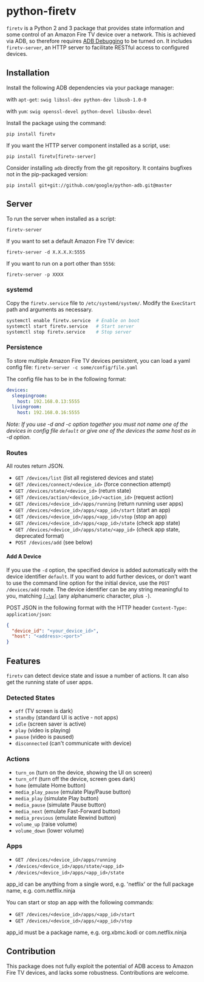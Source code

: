 # python-firetv

`firetv` is a Python 2 and 3 package that provides state information and some control of an Amazon Fire TV device over a network. This is achieved via ADB, so therefore requires [ADB Debugging](https://developer.amazon.com/docs/fire-tv/connecting-adb-to-device.html) to be turned on. It includes `firetv-server`, an HTTP server to facilitate RESTful access to configured devices.

## Installation

Install the following ADB dependencies via your package manager:

with `apt-get`: `swig libssl-dev python-dev libusb-1.0-0`

with `yum`: `swig openssl-devel python-devel libusbx-devel`

Install the package using the command:

`pip install firetv`

If you want the HTTP server component installed as a script, use:

`pip install firetv[firetv-server]`

Consider installing `adb` directly from the git repository. It contains bugfixes not in the pip-packaged version:

`pip install git+git://github.com/google/python-adb.git@master`

## Server

To run the server when installed as a script:

`firetv-server`

If you want to set a default Amazon Fire TV device:

`firetv-server -d X.X.X.X:5555`

If you want to run on a port other than `5556`:

`firetv-server -p XXXX`

### systemd

Copy the `firetv.service` file to `/etc/systemd/system/`. Modify the `ExecStart` path and arguments as necessary.

```bash
systemctl enable firetv.service  # Enable on boot
systemctl start firetv.service   # Start server
systemctl stop firetv.service    # Stop server
```

### Persistence
To store multiple Amazon Fire TV devices persistent, you can load a yaml config file:
`firetv-server -c some/config/file.yaml`

The config file has to be in the following format:
```yaml
devices:
  sleepingroom:
    host: 192.168.0.13:5555
  livingroom:
    host: 192.168.0.16:5555
```

*Note: If you use -d and -c option together you must not name one of the devices in config file `default` or give one of the devices the same host as in -d option.*

### Routes

All routes return JSON.

- `GET /devices/list` (list all registered devices and state)
- `GET /devices/connect/<device_id>` (force connection attempt)
- `GET /devices/state/<device_id>` (return state)
- `GET /devices/action/<device_id>/<action_id>` (request action)
- `GET /devices/<device_id>/apps/running` (return running user apps)
- `GET /devices/<device_id>/apps/<app_id>/start` (start an app)
- `GET /devices/<device_id>/apps/<app_id>/stop` (stop an app)
- `GET /devices/<device_id>/apps/<app_id>/state` (check app state)
- `GET /devices/<device_id>/apps/state/<app_id>` (check app state, deprecated format)
- `POST /devices/add` (see below)

#### Add A Device

If you use the `-d` option, the specified device is added automatically with the device identifier `default`. If you want to add further devices, or don't want to use the command line option for the initial device, use the `POST /devices/add` route. The device identifier can be any string meaningful to you, matching [`[-\w]`](https://docs.python.org/2/library/re.html) (any alphanumeric character, plus `-`).

POST JSON in the following format with the HTTP header `Content-Type: application/json`:
```json
{
  "device_id": "<your_device_id>",
  "host": "<address>:<port>"
}
```

## Features

`firetv` can detect device state and issue a number of actions. It can also get the running state of user apps.

### Detected States

- `off` (TV screen is dark)
- `standby` (standard UI is active - not apps)
- `idle` (screen saver is active)
- `play` (video is playing)
- `pause` (video is paused)
- `disconnected` (can't communicate with device)

### Actions

- `turn_on` (turn on the device, showing the UI on screen)
- `turn_off` (turn off the device, screen goes dark)
- `home` (emulate Home button)
- `media_play_pause` (emulate Play/Pause button)
- `media_play` (simulate Play button)
- `media_pause` (simulate Pause button)
- `media_next` (emulate Fast-Forward button)
- `media_previous` (emulate Rewind button)
- `volume_up` (raise volume)
- `volume_down` (lower volume)

### Apps

- `GET /devices/<device_id>/apps/running`
- `/devices/<device_id>/apps/state/<app_id>`
- `/devices/<device_id>/apps/<app_id>/state`

app_id can be anything from a single word, e.g. 'netflix' or the full package name, e.g. com.netflix.ninja

You can start or stop an app with the following commands:

- `GET /devices/<device_id>/apps/<app_id>/start` 
- `GET /devices/<device_id>/apps/<app_id>/stop` 

app_id must be a package name, e.g. org.xbmc.kodi or com.netflix.ninja

## Contribution

This package does not fully exploit the potential of ADB access to Amazon Fire TV devices, and lacks some robustness. Contributions are welcome.

